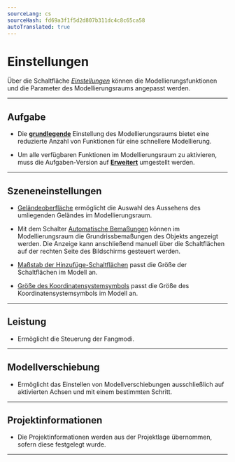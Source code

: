 ```yaml
---
sourceLang: cs
sourceHash: fd69a3f1f5d2d807b311dc4c8c65ca58
autoTranslated: true
---
```


# Einstellungen

<p>Über die Schaltfläche <u><i>Einstellungen</i></u> können die Modellierungsfunktionen und die Parameter des Modellierungsraums angepasst werden.</p>

<hr class="main">

<h2>Aufgabe</h2>
<ul>
  <li><p>Die <u><b>grundlegende</b></u> Einstellung des Modellierungsraums bietet eine reduzierte Anzahl von Funktionen für eine schnellere Modellierung.</p></li>
  <li><p>Um alle verfügbaren Funktionen im Modellierungsraum zu aktivieren, muss die Aufgaben-Version auf <u><b>Erweitert</b></u> umgestellt werden.</p></li>
</ul>

<hr class="main">

<h2>Szeneneinstellungen</h2>
<ul>
  <li><p><u>Geländeoberfläche</u> ermöglicht die Auswahl des Aussehens des umliegenden Geländes im Modellierungsraum.</p></li>
  <li><p>Mit dem Schalter <u>Automatische Bemaßungen</u> können im Modellierungsraum die Grundrissbemaßungen des Objekts angezeigt werden. Die Anzeige kann anschließend manuell über die Schaltflächen auf der rechten Seite des Bildschirms gesteuert werden.</p></li>
  <li><p><u>Maßstab der Hinzufüge-Schaltflächen</u> passt die Größe der Schaltflächen im Modell an.</p></li>
  <li><p><u>Größe des Koordinatensystemsymbols</u> passt die Größe des Koordinatensystemsymbols im Modell an.</p></li>
</ul>

<hr class="main">

<h2>Leistung</h2>
<ul>
<li><p>Ermöglicht die Steuerung der Fangmodi.</p></li>
</ul>

<hr class="main">

<h2>Modellverschiebung</h2>
<ul>
<li><p>Ermöglicht das Einstellen von Modellverschiebungen ausschließlich auf aktivierten Achsen und mit einem bestimmten Schritt.</p></li>
</ul>

<hr class="main">

<h2>Projektinformationen</h2>
<ul>
<li><p>Die Projektinformationen werden aus der Projektlage übernommen, sofern diese festgelegt wurde.</p></li>
</ul>

<hr class="main">

<!-- product: HiStruct Roofs -->
